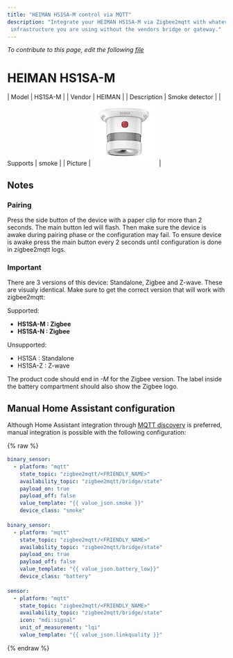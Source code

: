 ```yaml
---
title: "HEIMAN HS1SA-M control via MQTT"
description: "Integrate your HEIMAN HS1SA-M via Zigbee2mqtt with whatever smart home
 infrastructure you are using without the vendors bridge or gateway."
---
```


*To contribute to this page, edit the following
[file](https://github.com/Koenkk/zigbee2mqtt.io/blob/master/docs/devices/HS1SA-M.md)*

# HEIMAN HS1SA-M

| Model | HS1SA-M  |
| Vendor  | HEIMAN  |
| Description | Smoke detector |
| Supports | smoke |
| Picture | ![HEIMAN HS1SA-M](../images/devices/HS1SA-M.jpg) |

## Notes


### Pairing

Press the side button of the device with a paper clip for more than 2 seconds. The main button led will flash. Then make sure the device is awake during pairing phase or the configuration may fail. To ensure device is awake press the main button every 2 seconds until configuration is done in zigbee2mqtt logs.

### Important
There are 3 versions of this device: Standalone, Zigbee and Z-wave. These are visualy identical. Make sure to get the correct version that will work with zigbee2mqtt:

Supported:
- **HS1SA-M : Zigbee**
- **HS1SA-N : Zigbee**

Unsupported:
- HS1SA : Standalone
- HS1SA-Z : Z-wave

The product code should end in *-M* for the Zigbee version. The label inside the battery compartment should also show the Zigbee logo.


## Manual Home Assistant configuration
Although Home Assistant integration through [MQTT discovery](../integration/home_assistant) is preferred,
manual integration is possible with the following configuration:


{% raw %}
```yaml
binary_sensor:
  - platform: "mqtt"
    state_topic: "zigbee2mqtt/<FRIENDLY_NAME>"
    availability_topic: "zigbee2mqtt/bridge/state"
    payload_on: true
    payload_off: false
    value_template: "{{ value_json.smoke }}"
    device_class: "smoke"

binary_sensor:
  - platform: "mqtt"
    state_topic: "zigbee2mqtt/<FRIENDLY_NAME>"
    availability_topic: "zigbee2mqtt/bridge/state"
    payload_on: true
    payload_off: false
    value_template: "{{ value_json.battery_low}}"
    device_class: "battery"

sensor:
  - platform: "mqtt"
    state_topic: "zigbee2mqtt/<FRIENDLY_NAME>"
    availability_topic: "zigbee2mqtt/bridge/state"
    icon: "mdi:signal"
    unit_of_measurement: "lqi"
    value_template: "{{ value_json.linkquality }}"
```
{% endraw %}


